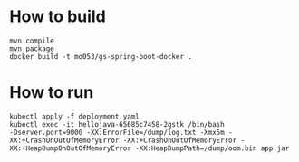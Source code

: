 # How to build
```
mvn compile
mvn package
docker build -t mo053/gs-spring-boot-docker .
```

# How to run 
`kubectl apply -f deployment.yaml`  
`kubectl exec -it hellojava-65685c7458-2gstk /bin/bash`  
`-Dserver.port=9000 -XX:ErrorFile=/dump/log.txt -Xmx5m -XX:+CrashOnOutOfMemoryError -XX:+CrashOnOutOfMemoryError -XX:+HeapDumpOnOutOfMemoryError -XX:HeapDumpPath=/dump/oom.bin app.jar`
